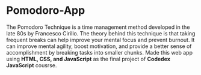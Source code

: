 # Pomodoro-App
The Pomodoro Technique is a time management method developed in the late 80s by Francesco Cirillo. The theory behind this technique is that taking frequent breaks can help improve your mental focus and prevent burnout. It can improve mental agility, boost motivation, and provide a better sense of accomplishment by breaking tasks into smaller chunks.
Made this web app using <b>HTML, CSS, and JavaScript</b> as the final project of <b>Codedex JavaScript</b> cousrse.
